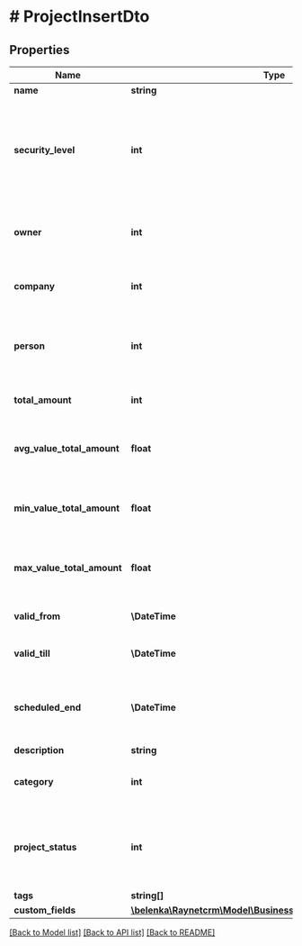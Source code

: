 # # ProjectInsertDto

## Properties

Name | Type | Description | Notes
------------ | ------------- | ------------- | -------------
**name** | **string** | [Předmět] |
**security_level** | **int** | [Bezpečnostní úroveň] ID bezpečnostní úrovně. Pokud není vyplněna je nastavena výchozí bezpečnostní skupina. | [optional]
**owner** | **int** | [Vlastník] ID kontaktní osoby, která je zároveň uživatelem | [optional]
**company** | **int** | [Klient] ID klienta, pro kterého je projekt vytvářen |
**person** | **int** | [Kontaktní osoba] ID kontaktní osoby zodpovědné za projekt na straně klienta | [optional]
**total_amount** | **int** | [Konečná cena] konečná cena projektu | [optional]
**avg_value_total_amount** | **float** | [Průměrná hodnota] průměrná hodnota projektu | [optional]
**min_value_total_amount** | **float** | [Minimální hodnota] minimální hodnota projektu | [optional]
**max_value_total_amount** | **float** | [Maximální hodnota] maximální hodnota projektu | [optional]
**valid_from** | **\DateTime** | [Otevřeno od] datum otevřeno od | [optional]
**valid_till** | **\DateTime** | [Uzavřeno] datum uzavření projektu | [optional]
**scheduled_end** | **\DateTime** | [Plánované ukončení] datum plánovaného ukončení projektu | [optional]
**description** | **string** | [Poznámka] | [optional]
**category** | **int** | [Kategorie] ID záznamu z číselníku ProjectCategory | [optional]
**project_status** | **int** | [Stav] ID záznamu z ProjectStatus. Pokud nebude vyplněno, založí se projekt do prvního stavu. | [optional]
**tags** | **string[]** |  | [optional]
**custom_fields** | [**\belenka\Raynetcrm\Model\BusinessCaseInsertDtoCustomFields**](BusinessCaseInsertDtoCustomFields.md) |  | [optional]

[[Back to Model list]](../../README.md#models) [[Back to API list]](../../README.md#endpoints) [[Back to README]](../../README.md)
